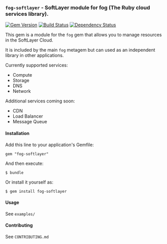 ### `fog-softlayer` - SoftLayer module for fog (The Ruby cloud services library).
[![Gem Version](https://badge.fury.io/rb/fog-softlayer.png)](http://badge.fury.io/rb/fog-softlayer)
[![Build Status](https://api.travis-ci.org/softlayer/fog-softlayer.svg)](https://travis-ci.org/softlayer/fog-softlayer)
[![Dependency Status](https://gemnasium.com/softlayer/fog-softlayer.svg)](https://gemnasium.com/softlayer/fog-softlayer)

This gem is a module for the `fog` gem that allows you to manage resources in
the SoftLayer Cloud.

It is included by the main `fog` metagem but can used as an independent library
in other applications.

Currently supported services:
* Compute
* Storage
* DNS
* Network

Additional services coming soon:
* CDN
* Load Balancer
* Message Queue

#### Installation

Add this line to your application's Gemfile:

    gem "fog-softlayer"

And then execute:

    $ bundle

Or install it yourself as:

    $ gem install fog-softlayer

#### Usage

See `examples/`

#### Contributing

See `CONTRIBUTING.md`
